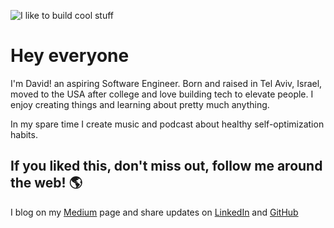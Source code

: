 ![I like to build cool stuff](https://res.cloudinary.com/ab-d/image/upload/v1611728416/abdCoolStuff_d1mlth.jpg)

# Hey everyone 
I'm David! an aspiring Software Engineer. Born and raised in Tel Aviv, Israel, moved to the USA after college and love building tech to elevate people. I enjoy creating things and learning about pretty much anything. 

In my spare time I create music and podcast about healthy self-optimization habits.

## If you liked this, don't miss out, follow me around the web! 🌎
I blog on my [Medium](https://medium.com/@david.abadi) page and share updates on [LinkedIn](https://www.linkedin.com/in/davidabadi/) and [GitHub](https://github.com/AB-David)
